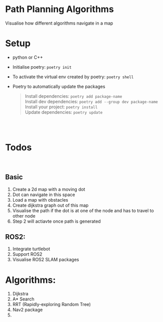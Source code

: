# Path Planning Algorithms

Visualise how different algorithms navigate in a map

# Setup

-   python or C++
-   Initialise poetry: `poetry init`
-   To activate the virtual env created by poetry: `poetry shell`
-   Poetry to automatically update the packages

    > Install dependencies: `poetry add package-name` <br>
    > Install dev dependencies: `poetry add --group dev package-name` <br>
    > Install your project: `poetry install` <br>
    > Update dependencies: `poetry update` <br>

<br>
<br>

# Todos

<br>

## Basic

1. Create a 2d map with a moving dot
2. Dot can navigate in this space
3. Load a map with obstacles
4. Create dijkstra graph out of this map
5. Visualise the path if the dot is at one of the node and has to travel to other node
6. Step 2 will actiavte once path is generated
   <br>

## ROS2:

1. Integrate turtlebot
2. Support ROS2
3. Visualise ROS2 SLAM packages
   <br>

# Algorithms:

1. Dijkstra
2. A\* Search
3. RRT (Rapidly-exploring Random Tree)
4. Nav2 package
5.
